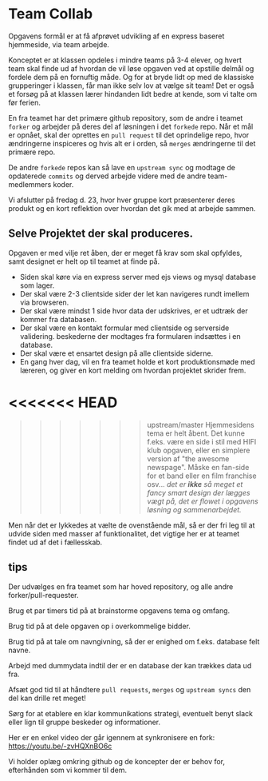 # Team Collab

Opgavens formål er at få afprøvet udvikling af en express baseret hjemmeside, via team arbejde.

Konceptet er at klassen opdeles i mindre teams på 3-4 elever, og hvert team skal finde ud af hvordan de vil løse opgaven ved at opstille delmål og fordele dem på en fornuftig måde.
Og for at bryde lidt op med de klassiske grupperinger i klassen, får man ikke selv lov at vælge sit team! Det er også et forsøg på at klassen lærer hindanden lidt bedre at kende, som vi talte om før ferien.

En fra teamet har det primære github repository, som de andre i teamet `forker` og arbejder på deres del af løsningen i det `forkede` repo.
Når et mål er opnået, skal der oprettes en `pull request` til det oprindelige repo, hvor ændringerne inspiceres og hvis alt er i orden, så `merges` ændringerne til det primære repo.

De andre `forkede` repos kan så lave en `upstream sync` og modtage de opdaterede `commits` og derved arbejde videre med de andre team-medlemmers koder.

Vi afslutter på fredag d. 23, hvor hver gruppe kort præsenterer deres produkt og en kort reflektion over hvordan det gik med at arbejde sammen.

## Selve Projektet der skal produceres.

Opgaven er med vilje ret åben, der er meget få krav som skal opfyldes, samt designet er helt op til teamet at finde på.

* Siden skal køre via en express server med ejs views og mysql database som lager.
* Der skal være 2-3 clientside sider der let kan navigeres rundt imellem via browseren.
* Der skal være mindst 1 side hvor data der udskrives, er et udtræk der kommer fra databasen.
* Der skal være en kontakt formular med clientside og serverside validering. beskederne der modtages fra formularen indsættes i en database.
* Der skal være et ensartet design på alle clientside siderne.
* En gang hver dag, vil en fra teamet holde et kort produktionsmøde med læreren, og giver en kort melding om hvordan projektet skrider frem.

<<<<<<< HEAD
=======

>>>>>>> upstream/master
Hjemmesidens tema er helt åbent. Det kunne f.eks. være en side i stil med HIFI klub opgaven, eller en simplere version af "the awesome newspage". Måske en fan-side for et band eller en film franchise osv... *det er **ikke** så meget et fancy smart design der lægges vægt på, det er flowet i opgavens løsning og sammenarbejdet.* 

Men når det er lykkedes at vælte de ovenstående mål, så er der fri leg til at udvide siden med masser af funktionalitet, det vigtige her er at teamet findet ud af det i fællesskab. 

## tips

Der udvælges en fra teamet som har hoved repository, og alle andre forker/pull-requester. 

Brug et par timers tid på at brainstorme opgavens tema og omfang.

Brug tid på at dele opgaven op i overkommelige bidder. 

Brug tid på at tale om navngivning, så der er enighed om f.eks. database felt navne.

Arbejd med dummydata indtil der er en database der kan trækkes data ud fra.

Afsæt god tid til at håndtere `pull requests`, `merges` og `upstream syncs` den del kan drille ret meget!

Sørg for at etablere en klar kommunikations strategi, eventuelt benyt slack eller lign til gruppe beskeder og informationer.

Her er en enkel video der går igennem at synkronisere en fork: https://youtu.be/-zvHQXnBO6c

Vi holder oplæg omkring github og de koncepter der er behov for, efterhånden som vi kommer til dem.